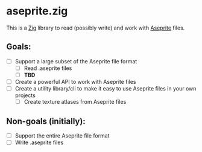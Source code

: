 # aseprite.zig

<!-- [![Build Status](https://travis-ci.org/aseprite/aseprite.zig.svg?branch=master)](https://travis-ci.org/aseprite/aseprite.zig) -->

This is a [Zig](https://ziglang.org/) library to read (possibly write) and work with [Aseprite](https://www.aseprite.org/) files.

## Goals:

- [ ] Support a large subset of the Aseprite file format
    - [ ] Read .aseprite files
    - [ ] **TBD**
- [ ] Create a powerful API to work with Aseprite files
- [ ] Create a utility library/cli to make it easy to use Aseprite files in your own projects
  - [ ] Create texture atlases from Aseprite files

## Non-goals (initially):

- [ ] Support the entire Aseprite file format
- [ ] Write .aseprite files
